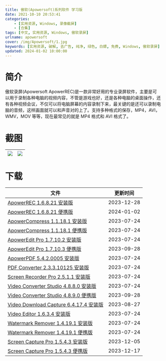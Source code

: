 ```yaml
---
title: 傲软(Apowersoft)系列软件 学习版
date: 2021-10-10 20:53:41
categories:
    - [实用资源, Windows, 录像截屏]
    - [合集]
tags: [中文, 实用资源, Windows, 傲软录屏]
urlname: apowersoft
cover: /img/Apowersoft/1.jpg
keywords: [实用资源, 破解, 去广告, 纯净, 绿色, 白嫖, 免费, Windows, 傲软录屏]
updated: 2024-01-02 10:00:00
---
```


# 简介

傲软录屏(Apowersoft ApowerREC)是一款非常好用的专业录屏软件，主要是可以用于录制各种电脑的视频内容，不管是游戏也好，还是各种电脑的桌面操作，还有各种视频会议，不仅可以将电脑屏幕的内容录制下来，最关键的是还可以录制电脑的音频，这样画面就可以和声音对的上了。支持多种格式的保存，MP4，AVI，WMV，MOV 等等，现在最常见的就是 MP4 格式和 AVI 格式了。

# 截图

| ![](/img/Apowersoft/3.jpg) | ![](/img/Apowersoft/4.jpg) |
| :------------------------: | :------------------------: |

# 下载

| 文件                                                                                                                           | 更新时间   |
| ------------------------------------------------------------------------------------------------------------------------------ | ---------- |
| [ApowerREC 1.6.8.21 安装版](/download/index.html?f=ApowerREC-1.6.8.21.zip)                                                     | 2023-12-28 |
| [ApowerREC 1.6.8.21 便携版](/download/index.html?f=Apowersoft-Apowerrec-1.6.8.21-Portable.zip)                                 | 2024-01-02 |
| [ApowerCompress 1.1.18.1 安装版](/download/index.html?f=Apowersoft-ApowerCompress-1.1.18.1.zip)                                | 2023-07-24 |
| [ApowerCompress 1.1.18.1 便携版](/download/index.html?f=Apowersoft-ApowerCompress-1.1.18.1-Portable.zip)                       | 2023-07-24 |
| [ApowerEdit Pro 1.7.10.2 安装版](/download/index.html?f=Apowersoft-ApowerEdit-Pro-1.7.10.2.zip)                                | 2023-07-24 |
| [ApowerEdit Pro 1.7.10.3 便携版](/download/index.html?f=Apowersoft-Apoweredit-1.7.10.3-Portable.zip)                           | 2023-09-28 |
| [ApowerPDF 5.4.2.0005 安装版](/download/index.html?f=Apowersoft-ApowerPDF-5.4.2.0005.zip)                                      | 2023-07-24 |
| [PDF Converter 2.3.3.10125 安装版](/download/index.html?f=Apowersoft-PDF-Converter-2.3.3.10125.zip)                            | 2023-07-24 |
| [Screen Recorder Pro 2.5.1.1 安装版](/download/index.html?f=Apowersoft-Screen-Recorder-Pro-2.5.1.1.zip)                        | 2023-07-24 |
| [Video Converter Studio 4.8.8.0 安装版](/download/index.html?f=Apowersoft-Video-Converter-Studio-4.8.8.0.zip)                  | 2023-07-24 |
| [Video Converter Studio 4.8.9.0 便携版](/download/index.html?f=Apowersoft-Video-Converter-Studio-4.8.9.0-Portable.zip)         | 2023-09-28 |
| [Video Download Capture 6.4.17.4 安装版](/download/index.html?f=Apowersoft-Video-Download-Capture-6.4.17.4-Build-08152023.zip) | 2023-08-27 |
| [Video Editor 1.6.3.4 安装版](/download/index.html?f=Apowersoft-Video-Editor-1.6.3.4.zip)                                      | 2023-07-24 |
| [Watermark Remover 1.4.19.1 安装版](/download/index.html?f=Apowersoft-Watermark-Remover-1.4.19.1.zip)                          | 2023-07-24 |
| [Watermark Remover 1.4.19.1 便携版](/download/index.html?f=Apowersoft-Watermark-Remover-1.4.19.1-Portable.zip)                 | 2023-07-24 |
| [Screen Capture Pro 1.5.4.3 安装版](/download/index.html?f=Apowersoft-Screen-Capture-Pro-1.5.4.3.zip)                          | 2023-12-05 |
| [Screen Capture Pro 1.5.4.3 便携版](/download/index.html?f=Apowersoft-Screen-Capture-1.5.4.3-Portable.zip)                     | 2023-12-17 |
